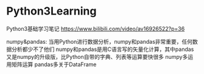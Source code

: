 # Python3Learning
Python3基础学习笔记
https://www.bilibili.com/video/av16926522?p=36

numpy&pandas:
当用Python进行数据分析，numpy和pandas非常重要，任何数据分析都少不了他们
numpy和pandas是用C语言写的矢量化计算，其中pandas又是numpy的升级版，比Python自带的字典、列表等运算要快很多
numpy多运用矩阵运算
pandas多关于DataFrame
